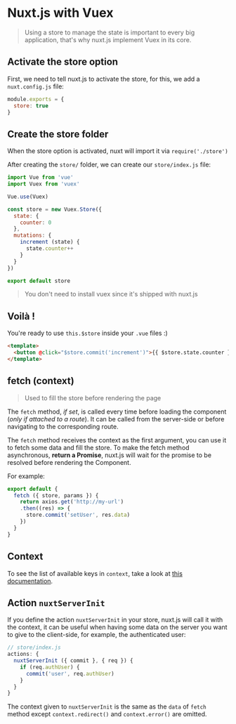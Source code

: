 # Nuxt.js with Vuex

> Using a store to manage the state is important to every big application, that's why nuxt.js implement Vuex in its core.

## Activate the store option

First, we need to tell nuxt.js to activate the store, for this, we add a `nuxt.config.js` file:

```js
module.exports = {
  store: true
}
```

## Create the store folder

When the store option is activated, nuxt will import it via `require('./store')`

After creating the `store/` folder, we can create our `store/index.js` file:

```js
import Vue from 'vue'
import Vuex from 'vuex'

Vue.use(Vuex)

const store = new Vuex.Store({
  state: {
    counter: 0
  },
  mutations: {
    increment (state) {
      state.counter++
    }
  }
})

export default store
```

> You don't need to install vuex since it's shipped with nuxt.js

## Voilà !

You're ready to use `this.$store` inside your `.vue` files :)

```html
<template>
  <button @click="$store.commit('increment')">{{ $store.state.counter }}</button>
</template>
```

## fetch (context)

> Used to fill the store before rendering the page

The `fetch` method, *if set*, is called every time before loading the component (*only if attached to a route*). It can be called from the server-side or before navigating to the corresponding route.

The `fetch` method receives the context as the first argument, you can use it to fetch some data and fill the store. To make the fetch method asynchronous, **return a Promise**, nuxt.js will wait for the promise to be resolved before rendering the Component.

For example:
```js
export default {
  fetch ({ store, params }) {
    return axios.get('http://my-url')
    .then((res) => {
      store.commit('setUser', res.data)
    })
  }
}
```

## Context

To see the list of available keys in `context`, take a look at [this documentation](https://github.com/nuxt/nuxt.js/tree/master/examples/async-data#context).

## Action `nuxtServerInit`

If you define the action `nuxtServerInit` in your store, nuxt.js will call it with the context, it can be useful when having some data on the server you want to give to the client-side, for example, the authenticated user:
```js
// store/index.js
actions: {
  nuxtServerInit ({ commit }, { req }) {
    if (req.authUser) {
      commit('user', req.authUser)
    }
  }
}
```

The context given to `nuxtServerInit` is the same as the `data` of `fetch` method except `context.redirect()` and `context.error()` are omitted.
